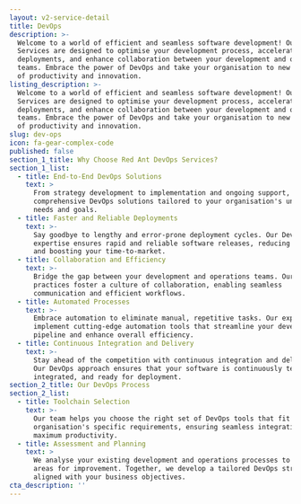 ```yaml
---
layout: v2-service-detail
title: DevOps
description: >-
  Welcome to a world of efficient and seamless software development! Our DevOps
  Services are designed to optimise your development process, accelerate
  deployments, and enhance collaboration between your development and operations
  teams. Embrace the power of DevOps and take your organisation to new heights
  of productivity and innovation.
listing_description: >-
  Welcome to a world of efficient and seamless software development! Our DevOps
  Services are designed to optimise your development process, accelerate
  deployments, and enhance collaboration between your development and operations
  teams. Embrace the power of DevOps and take your organisation to new heights
  of productivity and innovation.
slug: dev-ops
icon: fa-gear-complex-code
published: false
section_1_title: Why Choose Red Ant DevOps Services?
section_1_list:
  - title: End-to-End DevOps Solutions
    text: >
      From strategy development to implementation and ongoing support, we offer
      comprehensive DevOps solutions tailored to your organisation's unique
      needs and goals.
  - title: Faster and Reliable Deployments
    text: >-
      Say goodbye to lengthy and error-prone deployment cycles. Our DevOps
      expertise ensures rapid and reliable software releases, reducing downtime
      and boosting your time-to-market.
  - title: Collaboration and Efficiency
    text: >-
      Bridge the gap between your development and operations teams. Our DevOps
      practices foster a culture of collaboration, enabling seamless
      communication and efficient workflows.
  - title: Automated Processes
    text: >-
      Embrace automation to eliminate manual, repetitive tasks. Our experts
      implement cutting-edge automation tools that streamline your development
      pipeline and enhance overall efficiency.
  - title: Continuous Integration and Delivery
    text: >-
      Stay ahead of the competition with continuous integration and delivery.
      Our DevOps approach ensures that your software is continuously tested,
      integrated, and ready for deployment.
section_2_title: Our DevOps Process
section_2_list:
  - title: Toolchain Selection
    text: >-
      Our team helps you choose the right set of DevOps tools that fit your
      organisation's specific requirements, ensuring seamless integration and
      maximum productivity.
  - title: Assessment and Planning
    text: >
      We analyse your existing development and operations processes to identify
      areas for improvement. Together, we develop a tailored DevOps strategy
      aligned with your business objectives.
cta_description: ''
---
```









